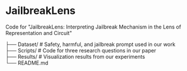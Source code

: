 # JailbreakLens
Code for "JailbreakLens: Interpreting Jailbreak Mechanism in the Lens of Representation and Circuit"


├── Dataset/ # Safety, harmful, and jailbreak prompt used in our work  
├── Scripts/ # Code for three research questions in our paper  
├── Results/ # Visualization results from our experiments  
└── README.md
